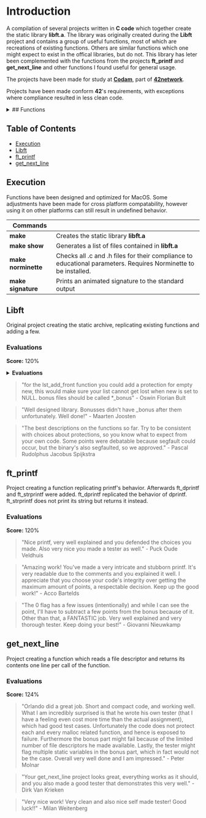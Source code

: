 # Introduction
A compilation of several projects written in **C code** which together create the static library **libft.a**. The library was originally created during the **Libft** project and contains a group of useful functions, most of which are recreations of existing functions. Others are similar functions which one might expect to exist in the offical libraries, but do not. This library has leter been complemented with the functions from the projects **ft_printf** and **get_next_line** and other functions I found useful for general usage.

The projects have been made for study at [**Codam**](https://www.codam.nl/), part of [**42network**](https://www.42network.org/).

Projects have been made conform **42**'s requirements, with exceptions where compliance resulted in less clean code.

<details closed>
  <summary>## Functions</summary>
  World!
</details>

## Table of Contents
- [Execution](#Execution)
- [Libft](#Libft)
- [ft_printf](#ft_printf)
- [get_next_line](#get_next_line)

## Execution
Functions have been designed and optimized for MacOS.
Some adjustments have been made for cross platform compatability, however using it on other platforms can still result in undefined behavior.

| Commands ||
| --- | --- |
| **make** | Creates the static library **libft.a** |
| **make show** | Generates a list of files contained in **libft.a** |
| **make norminette** | Checks all .c and .h files for their compliance to educational parameters. Requires Norminette to be installed. |
| **make signature** | Prints an animated signature to the standard output |

## Libft
Original project creating the static archive, replicating existing functions and adding a few.

### Evaluations
**Score:** 120%
<details closed>
  <summary><b>Evaluations</b></summary>

> "for the lst_add_front function you could add a protection for empty new, this would make sure your list cannot get lost when new is set to NULL. bonus files should be called *_bonus"
> 		- Oswin Florian Bult

> "Well designed library. Bonusses didn't have _bonus after them unfortunately. Well done!"
> 		- Maarten Joosten

> "The best descriptions on the functions so far. Try to be consistent with choices about protections, so you know what to expect from your own code. Some points were debatable because segfault could occur, but the binary's also segfaulted, so we approved."
> 		- Pascal Rudolphus Jacobus Spijkstra

</details>

> "for the lst_add_front function you could add a protection for empty new, this would make sure your list cannot get lost when new is set to NULL. bonus files should be called *_bonus"
> 		- Oswin Florian Bult

> "Well designed library. Bonusses didn't have _bonus after them unfortunately. Well done!"
> 		- Maarten Joosten

> "The best descriptions on the functions so far. Try to be consistent with choices about protections, so you know what to expect from your own code. Some points were debatable because segfault could occur, but the binary's also segfaulted, so we approved."
> 		- Pascal Rudolphus Jacobus Spijkstra

## ft_printf
Project creating a function replicating printf's behavior. Afterwards ft_dprintf and ft_strprintf were added. ft_dprintf replicated the behavior of dprintf. ft_strprintf does not print its string but returns it instead.

### Evaluations
**Score:** 120%
> "Nice printf, very well explained and you defended the choices you made. Also very nice you made a tester as well."
>		- Puck Oude Veldhuis

> "Amazing work! You've made a very intricate and stubborn printf. It's very readable due to the comments and you explained it well. I appreciate that you choose your code's integrity over getting the maximum amount of points, a respectable decision. Keep up the good work!"
>		- Acco Bartelds

> "The 0 flag has a few issues (intentionally) and while I can see the point, I'll have to subtract a few points from the bonus because of it. Other than that, a FANTASTIC job. Very well explained and very thorough tester. Keep doing your best!"
>		- Giovanni Nieuwkamp

## get_next_line
Project creating a function which reads a file descriptor and returns its contents one line per call of the function.

### Evaluations
**Score:** 124%
> "Orlando did a great job. Short and compact code, and working well. What I am incredibly surprised is that he wrote his own tester (that I have a feeling even cost more time than the actual assignment), which had good test cases. Unfortunately the code does not protect each and every malloc related function, and hence is exposed to failure. Furthermore the bonus part might fail because of the limited number of file descriptors he made available. Lastly, the tester might flag multiple static variables in the bonus part, which in fact would not be the case. Overall very well done and I am impressed."
>		- Peter Molnar

> "Your get_next_line project looks great, everything works as it should, and you also made a good tester that demonstrates this very well."
>		- Dirk Van Krieken

> "Very nice work! Very clean and also nice self made tester! Good luck!!"
>		- Milan Weitenberg

